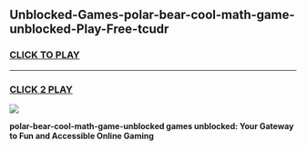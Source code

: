 
## Unblocked-Games-polar-bear-cool-math-game-unblocked-Play-Free-tcudr
<h3>
<a href="https://premium76.site?title=polar-bear-cool-math-game-unblocked&ref=24M">CLICK TO PLAY</a></h3>
<hr>

<h3>
<a href="https://premium76.site?title=polar-bear-cool-math-game-unblocked&ref=24M">CLICK 2 PLAY</a>
  
</h3>

<a href="https://premium76.site?title=polar-bear-cool-math-game-unblocked&ref=24M"><img src="https://clearcache.store/games.png"></a>


**polar-bear-cool-math-game-unblocked games unblocked: Your Gateway to Fun and Accessible Online Gaming**
